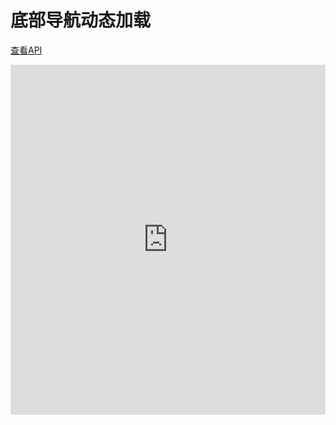 # 底部导航动态加载

[查看API](http://www.easybui.com/demo/api/classes/bui.tab.html)

<iframe width="100%" height="560" src="http://www.easybui.com/demo/source.html?url=pages/ui_controls/bui.tab_dynamic&code=full,result" allowfullscreen="allowfullscreen" frameborder="0"></iframe>